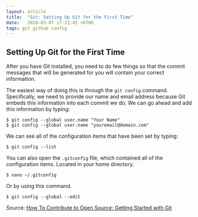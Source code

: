```yaml
---
layout: article
title:  "Git: Setting Up Git for the First Time"
date:   2020-03-07 17:21:45 +0700
tags: git github config
---
```


## Setting Up Git for the First Time

After you have Git installed, you need to do few things so that the commit messages that will be generated for you will contain your correct information.

The easiest way of doing this is through the `git config` command. Specifically, we need to provide our name and email address because Git embeds this information into each commit we do. We can go ahead and add this information by typing:

```
$ git config --global user.name "Your Name"
$ git config --global user.name "youremail@domain.com"
```

We can see all of the configuration items that have been set by typing:

```
$ git config --list
```

You can also open the `.gitconfig` file, which contained all of the configuration items. Located in your home directory.

```
$ nano ~/.gitconfig
```

Or by using this command.

```
$ git config --global --edit
```

Source: [How To Contribute to Open Source: Getting Started with Git](https://www.digitalocean.com/community/tutorials/how-to-contribute-to-open-source-getting-started-with-git#check-if-git-is-installed)
